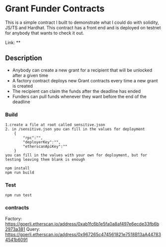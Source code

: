 # Grant Funder Contracts

This is a simple contract I built to demonstrate what I could do with solidity, JS/TS and Hardhat. This contract has a front end and is deployed on 
testnet for anybody that wants to check it out.

Link: **

## Description
- Anybody can create a new grant for a recipient that will be unlocked after a given time
- A factory contract deploys new Grant contracts every time a new grant is created
- The recipient can claim the funds after the deadline has ended
- Funders can pull funds whenever they want before the end of the deadline

### Build

```
1.create a file at root called sensitive.json
2. in /sensitive.json you can fill in the values for deployment
    {
        "rpc":"",
        "deployerKey":"",
        "etherscanApiKey":""
    }
you can fill in the values with your own for deployment, but for testing leaving them blank is enough

npm install
npm run build
```

### Test

```
npm run test
```

### contracts
Factory: https://goerli.etherscan.io/address/0xab1fc6b1e5fa0a8af497e6ecde33fb6b2973a381
Query: https://goerli.etherscan.io/address/0x967265c474561821e7518B13aA447834541b6091